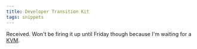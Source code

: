 ```yaml
---
title: Developer Transition Kit
tags: snippets
---
```


Received. Won't be firing it up until Friday though because I'm waiting for a [KVM](http://www.gefen.com/kvm/product.jsp?prod_id=2950).
